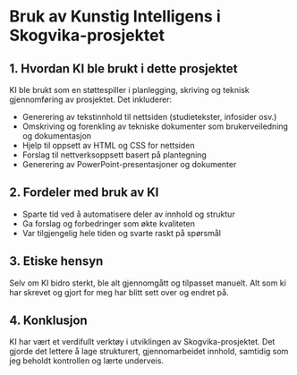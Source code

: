 # Bruk av Kunstig Intelligens i Skogvika-prosjektet

## 1. Hvordan KI ble brukt i dette prosjektet
KI ble brukt som en støttespiller i planlegging, skriving og teknisk gjennomføring av prosjektet. Det inkluderer:
- Generering av tekstinnhold til nettsiden (studietekster, infosider osv.)
- Omskriving og forenkling av tekniske dokumenter som brukerveiledning og dokumentasjon
- Hjelp til oppsett av HTML og CSS for nettsiden
- Forslag til nettverksoppsett basert på plantegning
- Generering av PowerPoint-presentasjoner og dokumenter

## 2. Fordeler med bruk av KI
- Sparte tid ved å automatisere deler av innhold og struktur  
- Ga forslag og forbedringer som økte kvaliteten  
- Var tilgjengelig hele tiden og svarte raskt på spørsmål  

## 3. Etiske hensyn
Selv om KI bidro sterkt, ble alt gjennomgått og tilpasset manuelt. Alt som ki har skrevet og gjort for meg har blitt sett over og endret på.

## 4. Konklusjon
KI har vært et verdifullt verktøy i utviklingen av Skogvika-prosjektet. Det gjorde det lettere å lage strukturert, gjennomarbeidet innhold, samtidig som jeg beholdt kontrollen og lærte underveis.
